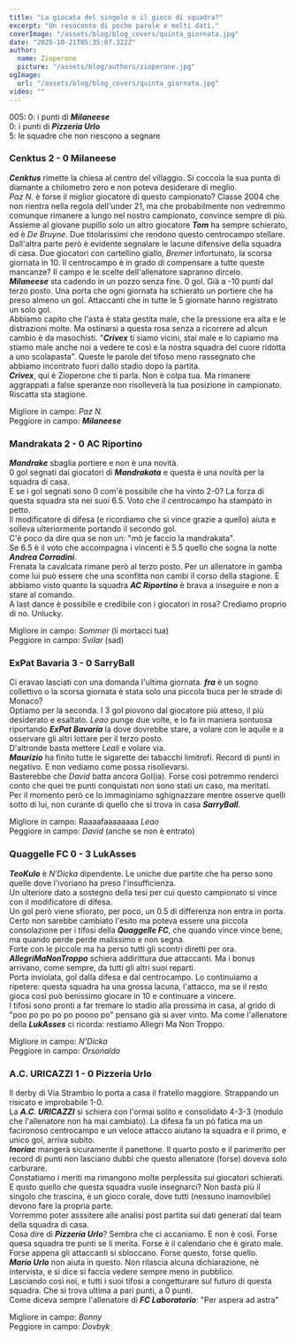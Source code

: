 ```yaml
---
title: "La giocata del singolo o il gioco di squadra?"
excerpt: "Un resoconto di poche parole e molti dati."
coverImage: "/assets/blog/blog_covers/quinta_giornata.jpg"
date: "2025-10-21T05:35:07.322Z"
author:
  name: Zioperone
  picture: "/assets/blog/authors/zioperone.jpg"
ogImage:
  url: "/assets/blog/blog_covers/quinta_giornata.jpg"
video: ""
---
```


005:
0: i punti di ***Milaneese*** \
0: i punti di ***Pizzeria Urlo*** \
5: le squadre che non riescono a segnare

### Cenktus 2 - 0 Milaneese

***Cenktus*** rimette la chiesa al centro del villaggio. Si coccola la sua punta di diamante a chilometro zero e non poteva desiderare di meglio. \
*Paz N.* è forse il miglior giocatore di questo campionato? Classe 2004 che non rientra nella regola dell'under 21, ma che probabilmente non vedremmo comunque rimanere a lungo nel nostro campionato, convince sempre di più.
Assieme al giovane pupillo solo un altro giocatore ***Tom*** ha sempre schierato, ed è *De Bruyne*. Due titolarissimi che rendono questo centrocampo stellare. \
Dall'altra parte però è evidente segnalare le lacune difensive della squadra di casa. Due giocatori con cartellino giallo, *Bremer* infortunato, la scorsa giornata in 10. Il centrocampo è in grado di compensare a tutte queste mancanze? Il campo e le scelte dell'allenatore sapranno dircelo. \
***Milaneese*** sta cadendo in un pozzo senza fine. 
0 gol. Già a -10 punti dal terzo posto. Una porta che ogni giornata ha schierato un portiere che ha preso almeno un gol. Attaccanti che in tutte le 5 giornate hanno registrato un solo gol. \
Abbiamo capito che l'asta è stata gestita male, che la pressione era alta e le distrazioni molte. Ma ostinarsi a questa rosa senza a ricorrere ad alcun cambio è da masochisti. "***Crivex*** ti siamo vicini, stai male e lo capiamo ma stiamo male anche noi a vedere te così e la nostra squadra del cuore ridotta a uno scolapasta". Queste le parole del tifoso meno rassegnato che abbiamo incontrato fuori dallo stadio dopo la partita. \
***Crivex***, qui è Zioperone che ti parla. Non è colpa tua. Ma rimanere aggrappati a false speranze non risolleverà la tua posizione in campionato. Riscatta sta stagione.

Migliore in campo: *Paz N.* \
Peggiore in campo: ***Milaneese***

### Mandrakata 2 - 0 AC Riportino

***Mandrake*** sbaglia portiere e non è una novità. \
0 gol segnati dai giocatori di ***Mandrakata*** e questa è una novità per la squadra di casa. \
E se i gol segnati sono 0 com'è possibile che ha vinto 2-0? La forza di questa squadra sta nei suoi 6.5. Voto che il centrocampo ha stampato in petto. \
Il modificatore di difesa (e ricordiamo che si vince grazie a quello) aiuta e solleva ulteriormente portando il secondo gol. \
C'è poco da dire qua se non un: "mò je faccio la mandrakata". \
Se 6.5 è il voto che accompagna i vincenti è 5.5 quello che sogna la notte ***Andrea Corradini***. \
Frenata la cavalcata rimane però al terzo posto. Per un allenatore in gamba come lui può essere che una sconfitta non cambi il corso della stagione. E abbiamo visto quanto la squadra ***AC Riportino*** è brava a inseguire e non a stare al comando. \
A last dance è possibile e credibile con i giocatori in rosa? Crediamo proprio di no. Unlucky.

Migliore in campo: *Sommer* (li mortacci tua) \
Peggiore in campo: *Svilar* (sad)



### ExPat Bavaria 3 - 0 SarryBall

Ci eravao lasciati con una domanda l'ultima giornata. ***fra*** è un sogno collettivo o la scorsa giornata è stata solo una piccola buca per le strade di Monaco? \
Optiamo per la seconda. I 3 gol piovono dal giocatore più atteso, il più desiderato e esaltato. *Leao* punge due volte, e lo fa in maniera sontuosa riportando ***ExPat Bavaria*** la dove dovrebbe stare, a volare con le aquile e a osservare gli altri lottare per il terzo posto. \
D'altronde basta mettere *Leali* e volare via. \
***Maurizio*** ha finito tutte le sigarette dei tabacchi limitrofi. Record di punti in negativo. E non vediamo come possa risollevarsi. \
Basterebbe che *David* batta ancora Gol(ia). Forse così potremmo renderci conto che quei tre punti conquistati non sono stati un caso, ma meritati. \
Per il momento però ce lo immaginiamo sghignazzare mentre osserve quelli sotto di lui, non curante di quello che si trova in casa ***SarryBall***. 

Migliore in campo: Raaaafaaaaaaaa *Leao* \
Peggiore in campo: *David* (anche se non è entrato)


### Quaggelle FC 0 - 3 LukAsses

***TeoKulo*** è *N'Dicka* dipendente. Le uniche due partite che ha perso sono quelle dove l'ivoriano ha preso l'insufficienza. \
Un ulteriore dato a sostegno della tesi per cui questo campionato si vince con il modificatore di difesa. \
Un gol però viene sfiorato, per poco, un 0.5 di differenza non entra in porta. Certo non sarebbe cambiato l'esito ma poteva essere una piccola consolazione per i tifosi della ***Quaggelle FC***, che quando vince vince bene, ma quando perde perde malissimo e non segna. \
Forte con le piccole ma ha perso tutti gli scontri diretti per ora.
***AllegriMaNonTroppo*** schiera addirittura due attaccanti. Ma i bonus arrivano, come sempre, da tutti gli altri suoi reparti. \
Porta inviolata, gol dalla difesa e dal centrocampo. Lo continuiamo a ripetere: questa squadra ha una grossa lacuna, l'attacco, ma se il resto gioca così può benissimo giocare in 10 e continuare a vincere. \
I tifosi sono pronti a far tremare lo stadio alla prossima in casa, al grido di "poo po po po po poooo po" pensano già si aver vinto. Ma come l'allenatore della ***LukAsses*** ci ricorda: restiamo Allegri Ma Non Troppo.

Migliore in campo: *N'Dicka* \
Peggiore in campo: *Orsonaldo*

### A.C. URICAZZI 1 - 0 Pizzeria Urlo

Il derby di Via Strambio lo porta a casa il fratello maggiore. Strappando un risicato e improbabile 1-0. \
La ***A.C. URICAZZI*** si schiera con l'ormai solito e consolidato 4-3-3 (modulo che l'allenatore non ha mai cambiato). La difesa fa un pò fatica ma un facironoso centrocampo e un veloce attacco aiutano la squadra e il primo, e unico gol, arriva subito. \
***Inoriac*** mangerà sicuramente il panettone. Il quarto posto e il parimerito per record di punti non lasciano dubbi che questo allenatore (forse) doveva solo carburare. \
Constatiamo i meriti ma rimangono molte perplessita sui giocatori schierati. E qusto quello che questa squadra vuole insegnarci? Non basta più il singolo che trascina, è un gioco corale, dove tutti (nessuno inamovibile) devono fare la propria parte. \
Vorremmo poter asssitere alle analisi post partita sui dati generati dal team della squadra di casa. \
Cosa dire di ***Pizzeria Urlo***? Sembra che ci accaniamo. E non è così. Forse quesa squadra tre punti se li merita. Forse è il calendario che è girato male. Forse appena gli attaccanti si sbloccano. Forse questo, forse quello. \
***Mario Urlo*** non aiuta in questo. Non rilascia alcuna dichiarazione, nè intervista, e si dice si faccia vedere sempre meno in pubblico. \
Lasciando così noi, e tutti i suoi tifosi a congetturare sul futuro di questa squadra. Che si trova ultima a pari punti, a 0 punti. \
Come diceva sempre l'allenatore di ***FC Laboratorio***: "Per aspera ad astra"

Migliore in campo: *Bonny* \
Peggiore in campo: *Dovbyk*